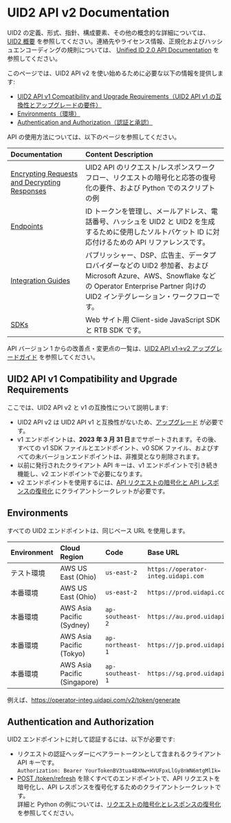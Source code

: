# UID2 API v2 Documentation

UID2 の定義、形式、指針、構成要素、その他の概念的な詳細については、 [UID2 概要](../../README.md) を参照してください。連絡先やライセンス情報、正規化およびハッシュエンコーディングの規則については、 [Unified ID 2.0 API Documentation](../README.md) を参照してください。

このページでは、UID2 API v2 を使い始めるために必要な以下の情報を提供します:

- [UID2 API v1 Compatibility and Upgrade Requirements（UID2 API v1 の互換性とアップグレードの要件）](#uid2-api-v1-compatibility-and-upgrade-requirements)
- [Environments（環境）](#environments)
- [Authentication and Authorization（認証と承認）](#authentication-and-authorization)

API の使用方法については、以下のページを参照してください。

| Documentation                                                              | Content Description                                                                                                                                                                             |
| :------------------------------------------------------------------------- | :---------------------------------------------------------------------------------------------------------------------------------------------------------------------------------------------- |
| [Encrypting Requests and Decrypting Responses](./encryption-decryption.md) | UID2 API のリクエスト/レスポンスワークフロー、リクエストの暗号化と応答の復号化の要件、および Python でのスクリプトの例                                                                          |
| [Endpoints](./endpoints/README.md)                                         | ID トークンを管理し、メールアドレス、電話番号、ハッシュを UID2 と UID2 を生成するために使用したソルトバケット ID に対応付けるための API リファレンスです。                                      |
| [Integration Guides](./guides/README.md)                                   | パブリッシャー、DSP、広告主、データプロバイダーなどの UID2 参加者、および Microsoft Azure、AWS、Snowflake などの Operator Enterprise Partner 向けの UID2 インテグレーション・ワークフローです。 |
| [SDKs](./sdks/README.md)                                                   | Web サイト用 Client-side JavaScript SDK と RTB SDK です。                                                                                                                                       |

API バージョン 1 からの改善点・変更点の一覧は、[UID2 API v1→v2 アップグレードガイド](./upgrade-guide.md) を参照してください。

## UID2 API v1 Compatibility and Upgrade Requirements

ここでは、UID2 API v2 と v1 の互換性について説明します:

- UID2 API v2 は UID2 API v1 と互換性がないため、[アップグレード](./upgrade-guide.md) が必要です。
- v1 エンドポイントは、**2023 年 3 月 31 日**までサポートされます。その後、すべての v1 SDK ファイルとエンドポイント、v0 SDK ファイル、およびすべての未バージョンエンドポイントは、非推奨となり削除されます。
- 以前に発行されたクライアント API キーは、v1 エンドポイントで引き続き機能し、v2 エンドポイントで必要になります。
- v2 エンドポイントを使用するには、[API リクエストの暗号化と API レスポンスの復号化](./encryption-decryption.md) にクライアントシークレットが必要です。

## Environments

すべての UID2 エンドポイントは、同じベース URL を使用します。

| Environment | Cloud Region              | Code             | Base URL                            |
| :---------- | :------------------------ | :--------------- | :---------------------------------- |
| テスト環境  | AWS US East (Ohio)        | `us-east-2`      | `https://operator-integ.uidapi.com` |
| 本番環境    | AWS US East (Ohio)        | `us-east-2`      | `https://prod.uidapi.com`           |
| 本番環境    | AWS Asia Pacific (Sydney) | `ap-southeast-2` | `https://au.prod.uidapi.com`        |
| 本番環境    | AWS Asia Pacific (Tokyo) | `ap-northeast-1` | `https://jp.prod.uidapi.com`        |
| 本番環境    | AWS Asia Pacific (Singapore) | `ap-southeast-1` | `https://sg.prod.uidapi.com`    |

例えば、https://operator-integ.uidapi.com/v2/token/generate

## Authentication and Authorization

UID2 エンドポイントに対して認証するには、以下が必要です:

- リクエストの認証ヘッダーにベアラートークンとして含まれるクライアント API キーです。
  <br/>`Authorization: Bearer YourTokenBV3tua4BXNw+HVUFpxLlGy8nWN6mtgMlIk=`
- [POST /token/refresh](./endpoints/post-token-refresh.md) を除くすべてのエンドポイントで、API リクエストを暗号化し、API レスポンスを復号化するためのクライアントシークレットです。<br/>詳細と Python の例については、[リクエストの暗号化とレスポンスの復号化](./encryption-decryption.md) を参照してください。
